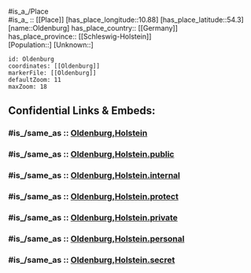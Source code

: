 ﻿---
confidential: public
isDeleted: false
location:
- 54.3
- 10.88
mapmarker: city
mapzoom:
- 7
- 12
SpocWebEntityId: 33087
tags:
- geo/City
type: City
---

#is_a_/Place  
#is_a_ :: [[Place]] 
[has_place_longitude::10.88] 
[has_place_latitude::54.3] 
[name::Oldenburg] 
has_place_country:: [[Germany]]  
has_place_province:: [[Schleswig-Holstein]]  
[Population::] 
[Unknown::] 


```leaflet
id: Oldenburg
coordinates: [[Oldenburg]] 
markerFile: [[Oldenburg]] 
defaultZoom: 11 
maxZoom: 18
```


## Confidential Links & Embeds: 

### #is_/same_as :: [Oldenburg,Holstein](/_Standards/Earth/Continent/Europe/Europe~Central/Germany/Germany~West/Schleswig-Holstein/counties~SH/Ostholstein/cities~Ostholstein/Oldenburg,Holstein.md) 

### #is_/same_as :: [Oldenburg,Holstein.public](/_public/Earth/Continent/Europe/Europe~Central/Germany/Germany~West/Schleswig-Holstein/counties~SH/Ostholstein/cities~Ostholstein/Oldenburg,Holstein.public.md) 

### #is_/same_as :: [Oldenburg,Holstein.internal](/_internal/Earth/Continent/Europe/Europe~Central/Germany/Germany~West/Schleswig-Holstein/counties~SH/Ostholstein/cities~Ostholstein/Oldenburg,Holstein.internal.md) 

### #is_/same_as :: [Oldenburg,Holstein.protect](/_protect/Earth/Continent/Europe/Europe~Central/Germany/Germany~West/Schleswig-Holstein/counties~SH/Ostholstein/cities~Ostholstein/Oldenburg,Holstein.protect.md) 

### #is_/same_as :: [Oldenburg,Holstein.private](/_private/Earth/Continent/Europe/Europe~Central/Germany/Germany~West/Schleswig-Holstein/counties~SH/Ostholstein/cities~Ostholstein/Oldenburg,Holstein.private.md) 

### #is_/same_as :: [Oldenburg,Holstein.personal](/_personal/Earth/Continent/Europe/Europe~Central/Germany/Germany~West/Schleswig-Holstein/counties~SH/Ostholstein/cities~Ostholstein/Oldenburg,Holstein.personal.md) 

### #is_/same_as :: [Oldenburg,Holstein.secret](/_secret/Earth/Continent/Europe/Europe~Central/Germany/Germany~West/Schleswig-Holstein/counties~SH/Ostholstein/cities~Ostholstein/Oldenburg,Holstein.secret.md)

